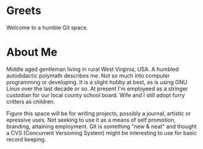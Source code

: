 # Greets
Welcome to a humble Git space.

# About Me

Middle aged gentleman living in rural West Virginia, USA. A humbled autodidactic polymath describes me. Not so much into computer programming or developing. It is a slight hobby at best, as is using GNU Linux over the last decade or so. At present I'm employeed as a stringer custodian for our local county school board. Wife and I still adopt furry critters as children.

Figure this space will be for writing projects, possibly a journal, artistic or epressive uses. Not seeking to use it as a means of self promotion, branding, attaining employment. Git is something "new & neat" and thought a CVS (Concurrent Versioning System) might be interesting to use for basic record keeping.
